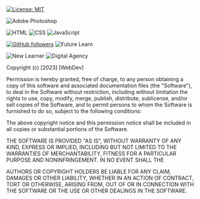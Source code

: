  [![License: MIT](https://img.shields.io/badge/License-MIT-yellow.svg)](https://opensource.org/licenses/MIT)

![Adobe Photoshop](https://img.shields.io/badge/adobe%20photoshop-%2331A8FF.svg?style=for-the-badge&logo=adobe%20photoshop&logoColor=white)

![HTML](https://img.shields.io/badge/HTML-5-orange?style=flat&logo=html5&logoColor=white)
![CSS](https://img.shields.io/badge/CSS-3-blue?style=flat&logo=css3&logoColor=white)
![JavaScript](https://img.shields.io/badge/JavaScript-ES6-yellow?style=flat&logo=javascript&logoColor=white)




[![GitHub followers](https://img.shields.io/github/followers/Webdev.svg?style=social&label=Follow)](https://github.com/WebDev007) ![Future Learn](https://img.shields.io/badge/future%20learn-DE00A5?style=for-the-badge&logo=futurelearn&logoColor=white)

![New Learner](https://img.shields.io/badge/Learning-New%20Learner-lightgrey?style=flat) 
![Digital Agency](https://img.shields.io/badge/Digital%20Agency-purple?style=flat&logoColor=white)
























Copyright (c) [2023] [WebDev]

Permission is hereby granted, free of charge, to any person obtaining a copy
of this software and associated documentation files (the "Software"), to deal
in the Software without restriction, including without limitation the rights
to use, copy, modify, merge, publish, distribute, sublicense, and/or sell
copies of the Software, and to permit persons to whom the Software is
furnished to do so, subject to the following conditions:

The above copyright notice and this permission notice shall be included in all
copies or substantial portions of the Software.

THE SOFTWARE IS PROVIDED "AS IS", WITHOUT WARRANTY OF ANY KIND, EXPRESS OR
IMPLIED, INCLUDING BUT NOT LIMITED TO THE WARRANTIES OF MERCHANTABILITY,
FITNESS FOR A PARTICULAR PURPOSE AND NONINFRINGEMENT. IN NO EVENT SHALL THE

AUTHORS OR COPYRIGHT HOLDERS BE LIABLE FOR ANY CLAIM, DAMAGES OR OTHER
LIABILITY, WHETHER IN AN ACTION OF CONTRACT, TORT OR OTHERWISE, ARISING FROM,
OUT OF OR IN CONNECTION WITH THE SOFTWARE OR THE USE OR OTHER DEALINGS IN THE
SOFTWARE.

<!---
WebDevDuck007/WebDevDuck007 is a ✨ special ✨ repository because its `README.md` (this file) appears on your GitHub profile.
You can click the Preview link to take a look at your changes.



